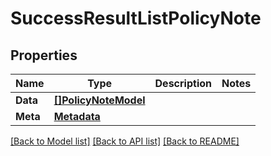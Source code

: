 # SuccessResultListPolicyNote

## Properties

Name | Type | Description | Notes
------------ | ------------- | ------------- | -------------
**Data** | [**[]PolicyNoteModel**](PolicyNoteModel.md) |  | 
**Meta** | [**Metadata**](Metadata.md) |  | 

[[Back to Model list]](../README.md#documentation-for-models) [[Back to API list]](../README.md#documentation-for-api-endpoints) [[Back to README]](../README.md)


